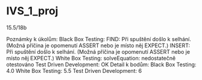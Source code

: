 # IVS_1_proj

15.5/18b

Poznámky k úkolům:
	Black Box Testing:
		FIND: Při spuštění došlo k selhání. (Možná příčina je opomenutí ASSERT nebo je místo něj EXPECT.)
		INSERT: Při spuštění došlo k selhání. (Možná příčina je opomenutí ASSERT nebo je místo něj EXPECT.)
	White Box Testing:
		solveEquation: nedostatečně otestováno
	Test Driven Development:
		OK
Detail k bodům:
	Black Box Testing: 4.0
	White Box Testing: 5.5
	Test Driven Development: 6
